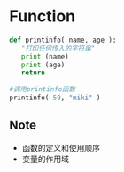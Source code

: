 # Function

```Python
def printinfo( name, age ):
   "打印任何传入的字符串"
   print (name)
   print (age)
   return
 
#调用printinfo函数
printinfo( 50, "miki" )
```

## Note
- 函数的定义和使用顺序
- 变量的作用域